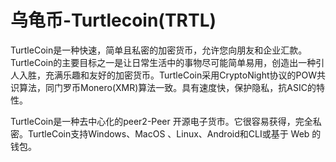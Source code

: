 # 乌龟币-Turtlecoin(TRTL)

TurtleCoin是一种快速，简单且私密的加密货币，允许您向朋友和企业汇款。TurtleCoin的主要目标之一是让日常生活中的事物尽可能简单易用，创造出一种引人入胜，充满乐趣和友好的加密货币。TurtleCoin采用CryptoNight协议的POW共识算法，同门罗币Monero(XMR)算法一致。具有速度快，保护隐私，抗ASIC的特性。

TurtleCoin是一种去中心化的peer2-Peer 开源电子货市。它很容易获得，完全私密。TurtleCoin支持Windows、MacOS 、Linux、Android和CLI或基于 Web 的钱包。
